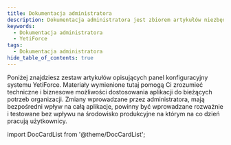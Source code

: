 ```yaml
---
title: Dokumentacja administratora
description: Dokumentacja administratora jest zbiorem artykułów niezbędnych dla każdego administratora, który chce zarządzać systemem YetiForce.
keywords:
  - Dokumentacja administratora
  - YetiForce
tags:
  - Dokumentacja administratora
hide_table_of_contents: true
---
```


Poniżej znajdziesz zestaw artykułów opisujących panel konfiguracyjny systemu YetiForce. Materiały wymienione tutaj pomogą Ci zrozumieć techniczne i biznesowe możliwości dostosowania aplikacji do bieżących potrzeb organizacji. Zmiany wprowadzane przez administratora, mają bezpośredni wpływ na całą aplikacje, powinny być wprowadzane rozważnie i testowane bez wpływu na środowisko produkcyjne na którym na co dzień pracują użytkownicy.

import DocCardList from '@theme/DocCardList';

<DocCardList />
